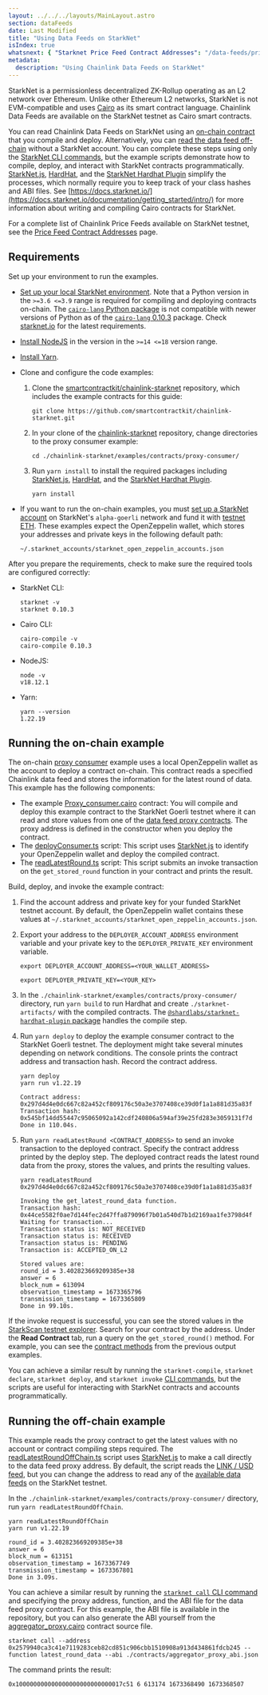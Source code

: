 ```yaml
---
layout: ../../../layouts/MainLayout.astro
section: dataFeeds
date: Last Modified
title: "Using Data Feeds on StarkNet"
isIndex: true
whatsnext: { "Starknet Price Feed Contract Addresses": "/data-feeds/price-feeds/addresses?network=starknet" }
metadata:
  description: "Using Chainlink Data Feeds on StarkNet"
---
```


StarkNet is a permissionless decentralized ZK-Rollup operating as an L2 network over Ethereum. Unlike other Ethereum L2 networks, StarkNet is not EVM-compatible and uses [Cairo](https://www.cairo-lang.org/docs/index.html) as its smart contract language. Chainlink Data Feeds are available on the StarkNet testnet as Cairo smart contracts.

You can read Chainlink Data Feeds on StarkNet using an [on-chain contract](#running-the-on-chain-example) that you compile and deploy. Alternatively, you can [read the data feed off-chain](#running-the-off-chain-example) without a StarkNet account. You can complete these steps using only the [StarkNet CLI commands](https://docs.starknet.io/documentation/tools/CLI/commands/), but the example scripts demonstrate how to compile, deploy, and interact with StarkNet contracts programmatically. [StarkNet.js](https://www.starknetjs.com/), [HardHat](https://hardhat.org/), and the [StarkNet Hardhat Plugin](https://shard-labs.github.io/starknet-hardhat-plugin/) simplify the processes, which normally require you to keep track of your class hashes and ABI files. See [https://docs.starknet.io/](https://docs.starknet.io/documentation/getting_started/intro/) for more information about writing and compiling Cairo contracts for StarkNet.

For a complete list of Chainlink Price Feeds available on StarkNet testnet, see the [Price Feed Contract Addresses](/data-feeds/price-feeds/addresses?network=starknet) page.

## Requirements

Set up your environment to run the examples.

- [Set up your local StarkNet environment](https://docs.starknet.io/documentation/getting_started/setting_up_the_environment/). Note that a Python version in the `>=3.6 <=3.9` range is required for compiling and deploying contracts on-chain. The [`cairo-lang` Python package](https://pypi.org/project/cairo-lang/) is not compatible with newer versions of Python as of the [`cairo-lang` 0.10.3](https://pypi.org/project/cairo-lang/0.10.3/) package. Check [starknet.io](https://docs.starknet.io/documentation/getting_started/setting_up_the_environment/) for the latest requirements.
- [Install NodeJS](https://nodejs.org/en/download/) in the version in the `>=14 <=18` version range.
- [Install Yarn](https://classic.yarnpkg.com/lang/en/docs/install/).
- Clone and configure the code examples:

  1. Clone the [smartcontractkit/chainlink-starknet](https://github.com/smartcontractkit/chainlink-starknet) repository, which includes the example contracts for this guide:

     ```shell
     git clone https://github.com/smartcontractkit/chainlink-starknet.git
     ```

  1. In your clone of the [chainlink-starknet](https://github.com/smartcontractkit/chainlink-starknet) repository, change directories to the proxy consumer example:

     ```shell
     cd ./chainlink-starknet/examples/contracts/proxy-consumer/
     ```

  1. Run `yarn install` to install the required packages including [StarkNet.js](https://www.starknetjs.com/), [HardHat](https://hardhat.org/), and the [StarkNet Hardhat Plugin](https://shard-labs.github.io/starknet-hardhat-plugin/).

     ```shell
     yarn install
     ```

- If you want to run the on-chain examples, you must [set up a StarkNet account](https://docs.starknet.io/documentation/getting_started/account_setup/) on StarkNet's `alpha-goerli` network and fund it with [testnet ETH](https://faucet.goerli.starknet.io/). These examples expect the OpenZeppelin wallet, which stores your addresses and private keys in the following default path:

  ```
  ~/.starknet_accounts/starknet_open_zeppelin_accounts.json
  ```

After you prepare the requirements, check to make sure the required tools are configured correctly:

- StarkNet CLI:

  ```text
  starknet -v
  starknet 0.10.3
  ```

- Cairo CLI:

  ```text
  cairo-compile -v
  cairo-compile 0.10.3
  ```

- NodeJS:

  ```text
  node -v
  v18.12.1
  ```

- Yarn:

  ```text
  yarn --version
  1.22.19
  ```

## Running the on-chain example

The on-chain [proxy consumer](https://github.com/smartcontractkit/chainlink-starknet/tree/develop/examples/contracts/proxy-consumer/) example uses a local OpenZeppelin wallet as the account to deploy a contract on-chain. This contract reads a specified Chainlink data feed and stores the information for the latest round of data. This example has the following components:

- The example [Proxy_consumer.cairo](https://github.com/smartcontractkit/chainlink-starknet/tree/develop/examples/contracts/proxy-consumer/contracts/Proxy_consumer.cairo) contract: You will compile and deploy this example contract to the StarkNet Goerli testnet where it can read and store values from one of the [data feed proxy contracts](https://docs.chain.link/data-feeds/price-feeds/addresses?network=starknet). The proxy address is defined in the constructor when you deploy the contract.
- The [deployConsumer.ts](https://github.com/smartcontractkit/chainlink-starknet/tree/develop/examples/contracts/proxy-consumer/scripts/deployConsumer.ts) script: This script uses [StarkNet.js](https://www.starknetjs.com/) to identify your OpenZeppelin wallet and deploy the compiled contract.
- The [readLatestRound.ts](https://github.com/smartcontractkit/chainlink-starknet/tree/develop/examples/contracts/proxy-consumer/scripts/readLatestRound.ts) script: This script submits an invoke transaction on the `get_stored_round` function in your contract and prints the result.

Build, deploy, and invoke the example contract:

1. Find the account address and private key for your funded StarkNet testnet account. By default, the OpenZeppelin wallet contains these values at `~/.starknet_accounts/starknet_open_zeppelin_accounts.json`.
1. Export your address to the `DEPLOYER_ACCOUNT_ADDRESS` environment variable and your private key to the `DEPLOYER_PRIVATE_KEY` environment variable.

   ```shell
   export DEPLOYER_ACCOUNT_ADDRESS=<YOUR_WALLET_ADDRESS>
   ```

   ```shell
   export DEPLOYER_PRIVATE_KEY=<YOUR_KEY>
   ```

1. In the `./chainlink-starknet/examples/contracts/proxy-consumer/` directory, run `yarn build` to run Hardhat and create `./starknet-artifacts/` with the compiled contracts. The [`@shardlabs/starknet-hardhat-plugin` package](https://www.npmjs.com/package/@shardlabs/starknet-hardhat-plugin) handles the compile step.
1. Run `yarn deploy` to deploy the example consumer contract to the StarkNet Goerli testnet. The deployment might take several minutes depending on network conditions. The console prints the contract address and transaction hash. Record the contract address.

   ```text
   yarn deploy
   yarn run v1.22.19

   Contract address: 0x297d4d4e0dc667c82a452cf809176c50a3e3707408ce39d0f1a1a881d35a83f
   Transaction hash: 0x545bf14dd55447c95065092a142cdf240806a594af39e25fd283e3059131f7d
   Done in 110.04s.
   ```

1. Run `yarn readLatestRound <CONTRACT_ADDRESS>` to send an invoke transaction to the deployed contract. Specify the contract address printed by the deploy step. The deployed contract reads the latest round data from the proxy, stores the values, and prints the resulting values.

   ```text
   yarn readLatestRound 0x297d4d4e0dc667c82a452cf809176c50a3e3707408ce39d0f1a1a881d35a83f

   Invoking the get_latest_round_data function.
   Transaction hash: 0x44ce5582f0ae7d144fec2d47ffa879096f7b01a540d7b1d2169aa1fe3798d4f
   Waiting for transaction...
   Transaction status is: NOT_RECEIVED
   Transaction status is: RECEIVED
   Transaction status is: PENDING
   Transaction is: ACCEPTED_ON_L2

   Stored values are:
   round_id = 3.402823669209385e+38
   answer = 6
   block_num = 613094
   observation_timestamp = 1673365796
   transmission_timestamp = 1673365809
   Done in 99.10s.
   ```

If the invoke request is successful, you can see the stored values in the [StarkScan testnet explorer](https://testnet.starkscan.co/). Search for your contract by the address. Under the **Read Contract** tab, run a query on the `get_stored_round()` method. For example, you can see the [contract methods](https://testnet.starkscan.co/contract/0x0297d4d4e0dc667c82a452cf809176c50a3e3707408ce39d0f1a1a881d35a83f#read-contract) from the previous output examples.

You can achieve a similar result by running the `starknet-compile`, `starknet declare`, `starknet deploy`, and `starknet invoke` [CLI commands](https://docs.starknet.io/documentation/tools/CLI/commands/), but the scripts are useful for interacting with StarkNet contracts and accounts programmatically.

## Running the off-chain example

This example reads the proxy contract to get the latest values with no account or contract compiling steps required. The [readLatestRoundOffChain.ts](https://github.com/smartcontractkit/chainlink-starknet/tree/develop/examples/contracts/proxy-consumer/scripts/readLatestRoundOffChain.ts) script uses [StarkNet.js](https://www.starknetjs.com/) to make a call directly to the data feed proxy address. By default, the script reads the [LINK / USD feed](https://testnet.starkscan.co/contract/0x02579940ca3c41e7119283ceb82cd851c906cbb1510908a913d434861fdcb245), but you can change the address to read any of the [available data feeds](https://docs.chain.link/data-feeds/price-feeds/addresses?network=starknet) on the StarkNet testnet.

In the `./chainlink-starknet/examples/contracts/proxy-consumer/` directory, run `yarn readLatestRoundOffChain`.

```text
yarn readLatestRoundOffChain
yarn run v1.22.19

round_id = 3.402823669209385e+38
answer = 6
block_num = 613151
observation_timestamp = 1673367749
transmission_timestamp = 1673367801
Done in 3.09s.
```

You can achieve a similar result by running the [`starknet call` CLI command](https://docs.starknet.io/documentation/tools/CLI/commands/#starknet_call) and specifying the proxy address, function, and the ABI file for the data feed proxy contract. For this example, the ABI file is available in the repository, but you can also generate the ABI yourself from the [aggregator_proxy.cairo](https://github.com/smartcontractkit/chainlink-starknet/blob/develop/contracts/src/chainlink/cairo/ocr2/aggregator_proxy.cairo) contract source file.

```shell
starknet call --address 0x2579940ca3c41e7119283ceb82cd851c906cbb1510908a913d434861fdcb245 --function latest_round_data --abi ./contracts/aggregator_proxy_abi.json
```

The command prints the result:

```text
0x100000000000000000000000000017c51 6 613174 1673368490 1673368507
```
